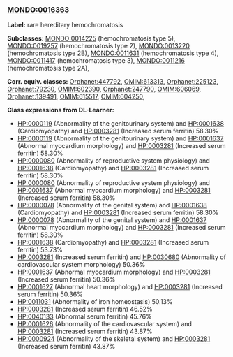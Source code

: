 
### [MONDO:0016363](http://purl.obolibrary.org/obo/MONDO_0016363)
**Label:** rare hereditary hemochromatosis

**Subclasses:** [MONDO:0014225](http://purl.obolibrary.org/obo/MONDO_0014225) (hemochromatosis type 5), [MONDO:0019257](http://purl.obolibrary.org/obo/MONDO_0019257) (hemochromatosis type 2), [MONDO:0013220](http://purl.obolibrary.org/obo/MONDO_0013220) (hemochromatosis type 2B), [MONDO:0011631](http://purl.obolibrary.org/obo/MONDO_0011631) (hemochromatosis type 4), [MONDO:0011417](http://purl.obolibrary.org/obo/MONDO_0011417) (hemochromatosis type 3), [MONDO:0011216](http://purl.obolibrary.org/obo/MONDO_0011216) (hemochromatosis type 2A), 

**Corr. equiv. classes:** [Orphanet:447792](http://www.orpha.net/ORDO/Orphanet_447792), [OMIM:613313](http://purl.obolibrary.org/obo/OMIM_613313), [Orphanet:225123](http://www.orpha.net/ORDO/Orphanet_225123), [Orphanet:79230](http://www.orpha.net/ORDO/Orphanet_79230), [OMIM:602390](http://purl.obolibrary.org/obo/OMIM_602390), [Orphanet:247790](http://www.orpha.net/ORDO/Orphanet_247790), [OMIM:606069](http://purl.obolibrary.org/obo/OMIM_606069), [Orphanet:139491](http://www.orpha.net/ORDO/Orphanet_139491), [OMIM:615517](http://purl.obolibrary.org/obo/OMIM_615517), [OMIM:604250](http://purl.obolibrary.org/obo/OMIM_604250), 

**Class expressions from DL-Learner:**

- [HP:0000119](http://purl.obolibrary.org/obo/HP_0000119) (Abnormality of the genitourinary system) and [HP:0001638](http://purl.obolibrary.org/obo/HP_0001638) (Cardiomyopathy) and [HP:0003281](http://purl.obolibrary.org/obo/HP_0003281) (Increased serum ferritin) 58.30%
- [HP:0000119](http://purl.obolibrary.org/obo/HP_0000119) (Abnormality of the genitourinary system) and [HP:0001637](http://purl.obolibrary.org/obo/HP_0001637) (Abnormal myocardium morphology) and [HP:0003281](http://purl.obolibrary.org/obo/HP_0003281) (Increased serum ferritin) 58.30%
- [HP:0000080](http://purl.obolibrary.org/obo/HP_0000080) (Abnormality of reproductive system physiology) and [HP:0001638](http://purl.obolibrary.org/obo/HP_0001638) (Cardiomyopathy) and [HP:0003281](http://purl.obolibrary.org/obo/HP_0003281) (Increased serum ferritin) 58.30%
- [HP:0000080](http://purl.obolibrary.org/obo/HP_0000080) (Abnormality of reproductive system physiology) and [HP:0001637](http://purl.obolibrary.org/obo/HP_0001637) (Abnormal myocardium morphology) and [HP:0003281](http://purl.obolibrary.org/obo/HP_0003281) (Increased serum ferritin) 58.30%
- [HP:0000078](http://purl.obolibrary.org/obo/HP_0000078) (Abnormality of the genital system) and [HP:0001638](http://purl.obolibrary.org/obo/HP_0001638) (Cardiomyopathy) and [HP:0003281](http://purl.obolibrary.org/obo/HP_0003281) (Increased serum ferritin) 58.30%
- [HP:0000078](http://purl.obolibrary.org/obo/HP_0000078) (Abnormality of the genital system) and [HP:0001637](http://purl.obolibrary.org/obo/HP_0001637) (Abnormal myocardium morphology) and [HP:0003281](http://purl.obolibrary.org/obo/HP_0003281) (Increased serum ferritin) 58.30%
- [HP:0001638](http://purl.obolibrary.org/obo/HP_0001638) (Cardiomyopathy) and [HP:0003281](http://purl.obolibrary.org/obo/HP_0003281) (Increased serum ferritin) 53.73%
- [HP:0003281](http://purl.obolibrary.org/obo/HP_0003281) (Increased serum ferritin) and [HP:0030680](http://purl.obolibrary.org/obo/HP_0030680) (Abnormality of cardiovascular system morphology) 50.36%
- [HP:0001637](http://purl.obolibrary.org/obo/HP_0001637) (Abnormal myocardium morphology) and [HP:0003281](http://purl.obolibrary.org/obo/HP_0003281) (Increased serum ferritin) 50.36%
- [HP:0001627](http://purl.obolibrary.org/obo/HP_0001627) (Abnormal heart morphology) and [HP:0003281](http://purl.obolibrary.org/obo/HP_0003281) (Increased serum ferritin) 50.36%
- [HP:0011031](http://purl.obolibrary.org/obo/HP_0011031) (Abnormality of iron homeostasis) 50.13%
- [HP:0003281](http://purl.obolibrary.org/obo/HP_0003281) (Increased serum ferritin) 46.52%
- [HP:0040133](http://purl.obolibrary.org/obo/HP_0040133) (Abnormal serum ferritin) 45.76%
- [HP:0001626](http://purl.obolibrary.org/obo/HP_0001626) (Abnormality of the cardiovascular system) and [HP:0003281](http://purl.obolibrary.org/obo/HP_0003281) (Increased serum ferritin) 43.87%
- [HP:0000924](http://purl.obolibrary.org/obo/HP_0000924) (Abnormality of the skeletal system) and [HP:0003281](http://purl.obolibrary.org/obo/HP_0003281) (Increased serum ferritin) 43.87%


